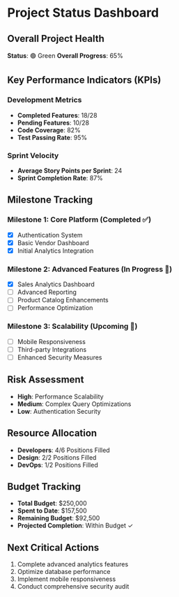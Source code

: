 # Project Status Dashboard

## Overall Project Health
**Status**: 🟢 Green
**Overall Progress**: 65%

## Key Performance Indicators (KPIs)

### Development Metrics
- **Completed Features**: 18/28
- **Pending Features**: 10/28
- **Code Coverage**: 82%
- **Test Passing Rate**: 95%

### Sprint Velocity
- **Average Story Points per Sprint**: 24
- **Sprint Completion Rate**: 87%

## Milestone Tracking

### Milestone 1: Core Platform (Completed ✅)
- [x] Authentication System
- [x] Basic Vendor Dashboard
- [x] Initial Analytics Integration

### Milestone 2: Advanced Features (In Progress 🔨)
- [x] Sales Analytics Dashboard
- [ ] Advanced Reporting
- [ ] Product Catalog Enhancements
- [ ] Performance Optimization

### Milestone 3: Scalability (Upcoming 📅)
- [ ] Mobile Responsiveness
- [ ] Third-party Integrations
- [ ] Enhanced Security Measures

## Risk Assessment
- **High**: Performance Scalability
- **Medium**: Complex Query Optimizations
- **Low**: Authentication Security

## Resource Allocation
- **Developers**: 4/6 Positions Filled
- **Design**: 2/2 Positions Filled
- **DevOps**: 1/2 Positions Filled

## Budget Tracking
- **Total Budget**: $250,000
- **Spent to Date**: $157,500
- **Remaining Budget**: $92,500
- **Projected Completion**: Within Budget ✓

## Next Critical Actions
1. Complete advanced analytics features
2. Optimize database performance
3. Implement mobile responsiveness
4. Conduct comprehensive security audit 